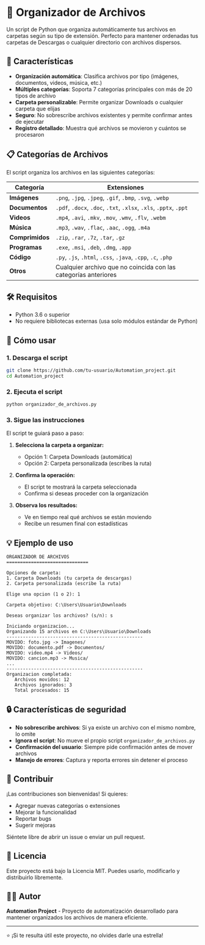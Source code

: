 # 📁 Organizador de Archivos

Un script de Python que organiza automáticamente tus archivos en carpetas según su tipo de extensión. Perfecto para mantener ordenadas tus carpetas de Descargas o cualquier directorio con archivos dispersos.

## 🚀 Características

- **Organización automática**: Clasifica archivos por tipo (imágenes, documentos, videos, música, etc.)
- **Múltiples categorías**: Soporta 7 categorías principales con más de 20 tipos de archivo
- **Carpeta personalizable**: Permite organizar Downloads o cualquier carpeta que elijas
- **Seguro**: No sobrescribe archivos existentes y permite confirmar antes de ejecutar
- **Registro detallado**: Muestra qué archivos se movieron y cuántos se procesaron

## 📋 Categorías de Archivos

El script organiza los archivos en las siguientes categorías:

| Categoría | Extensiones |
|-----------|-------------|
| **Imágenes** | `.png`, `.jpg`, `.jpeg`, `.gif`, `.bmp`, `.svg`, `.webp` |
| **Documentos** | `.pdf`, `.docx`, `.doc`, `.txt`, `.xlsx`, `.xls`, `.pptx`, `.ppt` |
| **Videos** | `.mp4`, `.avi`, `.mkv`, `.mov`, `.wmv`, `.flv`, `.webm` |
| **Música** | `.mp3`, `.wav`, `.flac`, `.aac`, `.ogg`, `.m4a` |
| **Comprimidos** | `.zip`, `.rar`, `.7z`, `.tar`, `.gz` |
| **Programas** | `.exe`, `.msi`, `.deb`, `.dmg`, `.app` |
| **Código** | `.py`, `.js`, `.html`, `.css`, `.java`, `.cpp`, `.c`, `.php` |
| **Otros** | Cualquier archivo que no coincida con las categorías anteriores |

## 🛠️ Requisitos

- Python 3.6 o superior
- No requiere bibliotecas externas (usa solo módulos estándar de Python)

## 📖 Cómo usar

### 1. Descarga el script
```bash
git clone https://github.com/tu-usuario/Automation_project.git
cd Automation_project
```

### 2. Ejecuta el script
```bash
python organizador_de_archivos.py
```

### 3. Sigue las instrucciones
El script te guiará paso a paso:

1. **Selecciona la carpeta a organizar:**
   - Opción 1: Carpeta Downloads (automática)
   - Opción 2: Carpeta personalizada (escribes la ruta)

2. **Confirma la operación:**
   - El script te mostrará la carpeta seleccionada
   - Confirma si deseas proceder con la organización

3. **Observa los resultados:**
   - Ve en tiempo real qué archivos se están moviendo
   - Recibe un resumen final con estadísticas

## 💡 Ejemplo de uso

```
ORGANIZADOR DE ARCHIVOS
==============================

Opciones de carpeta:
1. Carpeta Downloads (tu carpeta de descargas)
2. Carpeta personalizada (escribe la ruta)

Elige una opcion (1 o 2): 1

Carpeta objetivo: C:\Users\Usuario\Downloads

Deseas organizar los archivos? (s/n): s

Iniciando organizacion...
Organizando 15 archivos en C:\Users\Usuario\Downloads
--------------------------------------------------
MOVIDO: foto.jpg -> Imagenes/
MOVIDO: documento.pdf -> Documentos/
MOVIDO: video.mp4 -> Videos/
MOVIDO: cancion.mp3 -> Musica/
...
--------------------------------------------------
Organizacion completada:
   Archivos movidos: 12
   Archivos ignorados: 3
   Total procesados: 15
```

## 🔒 Características de seguridad

- **No sobrescribe archivos**: Si ya existe un archivo con el mismo nombre, lo omite
- **Ignora el script**: No mueve el propio script `organizador_de_archivos.py`
- **Confirmación del usuario**: Siempre pide confirmación antes de mover archivos
- **Manejo de errores**: Captura y reporta errores sin detener el proceso

## 🤝 Contribuir

¡Las contribuciones son bienvenidas! Si quieres:

- Agregar nuevas categorías o extensiones
- Mejorar la funcionalidad
- Reportar bugs
- Sugerir mejoras

Siéntete libre de abrir un issue o enviar un pull request.

## 📄 Licencia

Este proyecto está bajo la Licencia MIT. Puedes usarlo, modificarlo y distribuirlo libremente.

## 👨‍💻 Autor

**Automation Project** - Proyecto de automatización desarrollado para mantener organizados los archivos de manera eficiente.

---

⭐ ¡Si te resulta útil este proyecto, no olvides darle una estrella!